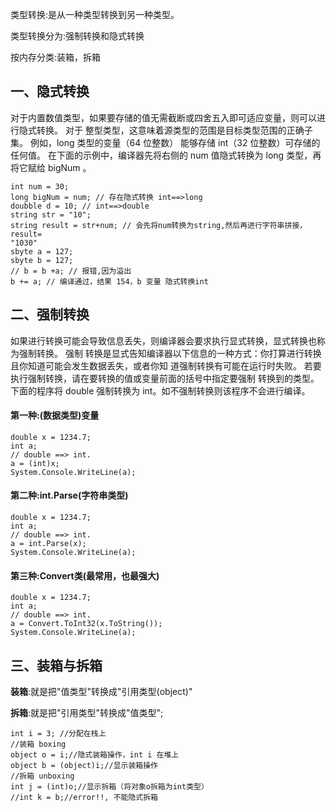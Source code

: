 类型转换:是从一种类型转换到另一种类型。

类型转换分为:强制转换和隐式转换

按内存分类:装箱，拆箱

## 一、隐式转换

对于内置数值类型，如果要存储的值无需截断或四舍五入即可适应变量，则可以进行隐式转换。 对于 整型类型，这意味着源类型的范围是目标类型范围的正确子集。 例如，long 类型的变量（64 位整数） 能够存储 int（32 位整数）可存储的任何值。 在下面的示例中，编译器先将右侧的 num 值隐式转换为 long 类型，再将它赋给 bigNum 。

```
int num = 30;
long bigNum = num; // 存在隐式转换 int==>long
doubble d = 10; // int==>double
string str = "10";
string result = str+num; // 会先将num转换为string,然后再进行字符串拼接，result=
"1030"
sbyte a = 127;
sbyte b = 127;
// b = b +a; // 报错,因为溢出
b += a; // 编译通过，结果 154，b 变量 隐式转换int
```

## 二、强制转换

如果进行转换可能会导致信息丢失，则编译器会要求执行显式转换，显式转换也称为强制转换。 强制 转换是显式告知编译器以下信息的一种方式：你打算进行转换且你知道可能会发生数据丢失，或者你知 道强制转换有可能在运行时失败。 若要执行强制转换，请在要转换的值或变量前面的括号中指定要强制 转换到的类型。 下面的程序将 double 强制转换为 int。如不强制转换则该程序不会进行编译。

#### 第一种:(数据类型)变量

```
double x = 1234.7;
int a;
// double ==> int.
a = (int)x;
System.Console.WriteLine(a);
```

#### 第二种:int.Parse(字符串类型)

```
double x = 1234.7;
int a;
// double ==> int.
a = int.Parse(x);
System.Console.WriteLine(a);
```

#### 第三种:Convert类(最常用，也最强大)

```
double x = 1234.7;
int a;
// double ==> int.
a = Convert.ToInt32(x.ToString());
System.Console.WriteLine(a);
```

## 三、装箱与拆箱

**装箱**:就是把"值类型"转换成"引用类型(object)"

**拆箱**:就是把"引用类型"转换成"值类型";

```
int i = 3; //分配在栈上
//装箱 boxing
object o = i;//隐式装箱操作，int i 在堆上
object b = (object)i;//显示装箱操作
//拆箱 unboxing
int j = (int)o;//显示拆箱（将对象o拆箱为int类型）
//int k = b;//error!!, 不能隐式拆箱
```

